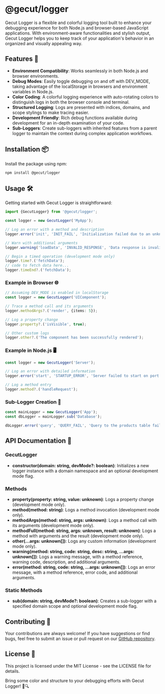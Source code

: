 # @gecut/logger

Gecut Logger is a flexible and colorful logging tool built to enhance your debugging experience for both Node.js and browser-based JavaScript applications. With environment-aware functionalities and stylish output, Gecut Logger helps you to keep track of your application's behavior in an organized and visually appealing way.

## Features 🚀

- **Environment Compatibility**: Works seamlessly in both Node.js and browser environments.
- **Debug Modes**: Easily toggle debugging on and off with DEV_MODE, taking advantage of the localStorage in browsers and environment variables in Node.js.
- **Color Coding**: A colorful logging experience with auto-rotating colors to distinguish logs in both the browser console and terminal.
- **Structured Logging**: Logs are presented with indices, domains, and scope stylings to make tracing easier.
- **Development Friendly**: Rich debug functions available during development for an in-depth examination of your code.
- **Sub-Loggers**: Create sub-loggers with inherited features from a parent logger to maintain the context during complex application workflows.

## Installation 📦

Install the package using npm:

```bash
npm install @gecut/logger
```

## Usage 🛠️

Getting started with Gecut Logger is straightforward:

```ts
import {GecutLogger} from '@gecut/logger';

const logger = new GecutLogger('MyApp');

// Log an error with a method and description
logger.error('init', 'INIT_FAIL', 'Initialization failed due to an unknown error');

// Warn with additional arguments
logger.warning('loadData', 'INVALID_RESPONSE', 'Data response is invalid', {userId: 1});

// Begin a timed operation (development mode only)
logger.time?.('fetchData');
// code to fetch data here...
logger.timeEnd?.('fetchData');
```

### Example in Browser 🌐

```ts
// Assuming DEV_MODE is enabled in localStorage
const logger = new GecutLogger('UIComponent');

// Trace a method call and its arguments
logger.methodArgs?.('render', {items: 5});

// Log a property change
logger.property?.('isVisible', true);

// Other custom logs
logger.other?.('The component has been successfully rendered');
```

### Example in Node.js 🖥️

```ts
const logger = new GecutLogger('Server');

// Log an error with detailed information
logger.error('start', 'STARTUP_ERROR', 'Server failed to start on port 3000');

// Log a method entry
logger.method?.('handleRequest');
```

### Sub-Logger Creation 🧱

```ts
const mainLogger = new GecutLogger('App');
const dbLogger = mainLogger.sub('Database');

dbLogger.error('query', 'QUERY_FAIL', 'Query to the products table failed');
```

## API Documentation 📖

### GecutLogger

- **constructor(domain: string, devMode?: boolean)**: Initializes a new logger instance with a domain namespace and an optional development mode flag.

### Methods

- **property(property: string, value: unknown)**: Logs a property change (development mode only).
- **method(method: string)**: Logs a method invocation (development mode only).
- **methodArgs(method: string, args: unknown)**: Logs a method call with its arguments (development mode only).
- **methodFull(method: string, args: unknown, result: unknown)**: Logs a method with arguments and the result (development mode only).
- **other(...args: unknown[])**: Logs any custom information (development mode only).
- **warning(method: string, code: string, desc: string, ...args: unknown[])**: Logs a warning message, with a method reference, warning code, description, and additional arguments.
- **error(method: string, code: string, ...args: unknown[])**: Logs an error message, with a method reference, error code, and additional arguments.

### Static Methods

- **sub(domain: string, devMode?: boolean)**: Creates a sub-logger with a specified domain scope and optional development mode flag.

## Contributing 🤝

Your contributions are always welcome! If you have suggestions or find bugs, feel free to submit an issue or pull request on our [GitHub repository](https://github.com/gecut/gecut).

## License 📄

This project is licensed under the MIT License - see the LICENSE file for details.

Bring some color and structure to your debugging efforts with Gecut Logger! 🎨🔍
